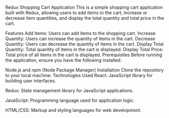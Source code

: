 Redux Shopping Cart Application 
This is a simple shopping cart application built with Redux, allowing users to add items to the cart, increase or decrease item quantities, and display the total quantity and total price in the cart.

Features
Add Items: Users can add items to the shopping cart.
Increase Quantity: Users can increase the quantity of items in the cart.
Decrease Quantity: Users can decrease the quantity of items in the cart.
Display Total Quantity: Total quantity of items in the cart is displayed.
Display Total Price: Total price of all items in the cart is displayed.
Prerequisites
Before running the application, ensure you have the following installed:

Node.js and npm (Node Package Manager)
Installation
Clone the repository to your local machine:
Technologies Used
React: JavaScript library for building user interfaces.

Redux: State management library for JavaScript applications.

JavaScript: Programming language used for application logic.

HTML/CSS: Markup and styling languages for web development.